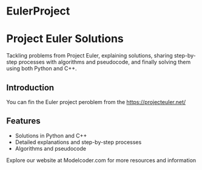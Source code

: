 # EulerProject
# Project Euler Solutions

Tackling problems from Project Euler, explaining solutions, sharing step-by-step processes with algorithms and pseudocode, and finally solving them using both Python and C++.

## Introduction

You can fin the Euler project peroblem from the https://projecteuler.net/

## Features

- Solutions in Python and C++
- Detailed explanations and step-by-step processes
- Algorithms and pseudocode



Explore our website at Modelcoder.com for more resources and information

